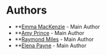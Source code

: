 # Authors

- **[Emma MacKenzie](https://github.com/Emma-MacK) - Main Author
- **[Amy Prince](https://github.com/aoprince) - Main Author
- **[Raymond Miles](https://github.com/raymondmiles) - Main Author
- **[Elena Payne](https://github.com/EKPayne) - Main Author